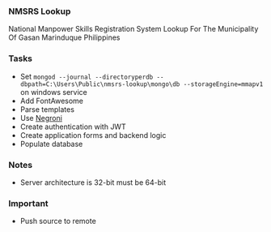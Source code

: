 ### NMSRS Lookup
National Manpower Skills Registration System Lookup For The Municipality Of Gasan Marinduque Philippines

### Tasks
* Set `mongod --journal --directoryperdb --dbpath=C:\Users\Public\nmsrs-lookup\mongo\db --storageEngine=mmapv1` on windows service
* Add FontAwesome
* Parse templates
* Use [Negroni](https://github.com/urfave/negroni)
* Create authentication with JWT
* Create application forms and backend logic
* Populate database

### Notes
* Server architecture is 32-bit must be 64-bit

### Important
* Push source to remote
